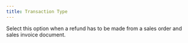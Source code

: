 ```yaml
---
title: Transaction Type
---
```



Select this option when a refund has to be made from a sales order and  sales invoice document.
